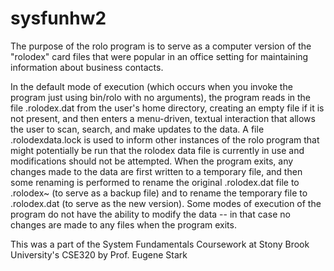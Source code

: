# sysfunhw2

The purpose of the rolo program is to serve as a computer version of the "rolodex" card files that were popular in an office setting for maintaining
information about business contacts.

In the default mode of execution (which occurs when you invoke the program just using bin/rolo with no arguments), the program reads in the file
.rolodex.dat from the user's home directory, creating an empty file if it is not present, and then enters a menu-driven, textual interaction that
allows the user to scan, search, and make updates to the data. A file .rolodexdata.lock is used to inform other instances of the rolo
program that might potentially be run that the rolodex data file is currently in use and modifications should not be attempted.  When the program exits,
any changes made to the data are first written to a temporary file, and then some renaming is performed to rename the original .rolodex.dat file to .rolodex~
(to serve as a backup file) and to rename the temporary file to .rolodex.dat (to serve as the new version).
Some modes of execution of the program do not have the ability to modify the data -- in that case no changes are made to any files when the program exits.

This was a part of the System Fundamentals Coursework at Stony Brook University's CSE320 by Prof. Eugene Stark
